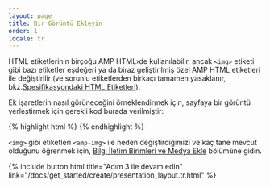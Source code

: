 ```yaml
---
layout: page
title: Bir Görüntü Ekleyin
order: 1
locale: tr
---
```


HTML etiketlerinin birçoğu AMP HTML›de kullanılabilir, ancak `<img>` etiketi gibi bazı etiketler eşdeğeri ya da biraz geliştirilmiş özel AMP HTML etiketleri ile değiştirilir (ve sorunlu etiketlerden birkaçı tamamen yasaklanır, bkz.[Spesifikasyondaki HTML Etiketleri](https://github.com/ampproject/amphtml/blob/master/spec/amp-html-format.md)).

Ek işaretlerin nasıl görüneceğini örneklendirmek için, sayfaya bir görüntü yerleştirmek için gerekli kod burada verilmiştir:

{% highlight html %}
<amp-img src="welcome.jpg" alt="Welcome" height="400" width="800"></amp-img>
{% endhighlight %}

`<img>` gibi etiketleri `<amp-img>` ile neden değiştirdiğimizi ve kaç tane mevcut olduğunu öğrenmek için, [Bilgi İletim Birimleri ve Medya Ekle](/docs/guides/amp_replacements.html) bölümüne gidin.

{% include button.html title="Adım 3 ile devam edin" link="/docs/get_started/create/presentation_layout.tr.html" %}
